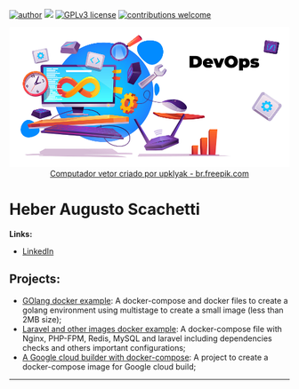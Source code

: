 [![author](https://img.shields.io/badge/author-heber%20augusto-red.svg)](https://www.linkedin.com/in/heberscachetti/) [![](https://img.shields.io/badge/python-3.7+-blue.svg)](https://www.python.org/downloads/release/python-365/) [![GPLv3 license](https://img.shields.io/badge/License-GPLv3-blue.svg)](http://perso.crans.org/besson/LICENSE.html) [![contributions welcome](https://img.shields.io/badge/contributions-welcome-brightgreen.svg?style=flat)](https://github.com/heber-augusto/dev-ops/issues)

<p align="center">
  <img src="banner.png" >
  <a href="https://br.freepik.com/fotos-vetores-gratis/computador">Computador vetor criado por upklyak - br.freepik.com</a>
</p>

# Heber Augusto Scachetti

**Links:**
* [LinkedIn](https://www.linkedin.com/in/heberscachetti/)

## Projects:
* [GOlang docker example](https://github.com/heber-augusto/devops-golang-docker): A docker-compose and docker files to create a golang environment using multistage to create a small image (less than 2MB size);
* [Laravel and other images docker example](https://github.com/heber-augusto/devops-laravel-docker): A docker-compose file with Nginx, PHP-FPM, Redis, MySQL and laravel including dependencies checks and others important configurations;
* [A Google cloud builder with docker-compose](https://github.com/heber-augusto/devops-cloud-builder-docker-compose): A project to create a docker-compose image for Google cloud build;
---





